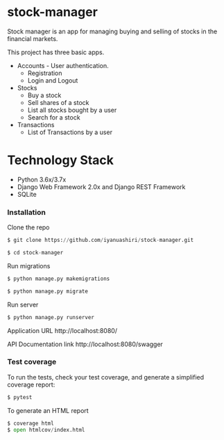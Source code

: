 # stock-manager


Stock manager is an app for managing buying and selling of stocks in the financial markets. 

This project has three basic apps.

* Accounts - User authentication.
  - Registration
  - Login and Logout
* Stocks
  - Buy a stock
  - Sell shares of a stock
  - List all stocks bought by a user
  - Search for a stock
* Transactions
  - List of Transactions by a user
  

# Technology Stack

  * Python 3.6x/3.7x
  * Django Web Framework 2.0x and Django REST Framework
  * SQLite
 
### Installation

Clone the repo
```python
$ git clone https://github.com/iyanuashiri/stock-manager.git

$ cd stock-manager
```

Run migrations
```python
$ python manage.py makemigrations

$ python manage.py migrate
```

Run server
```python
$ python manage.py runserver
```
Application URL
http://localhost:8080/

API Documentation link
http://localhost:8080/swagger

### Test coverage
To run the tests, check your test coverage, and generate a simplified coverage report:

```python
$ pytest
```
To generate an HTML report

```python
$ coverage html
$ open htmlcov/index.html
```
